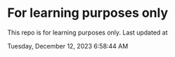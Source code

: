 # For learning purposes only
This repo is for learning purposes only.
Last updated at

Tuesday, December 12, 2023 6:58:44 AM

